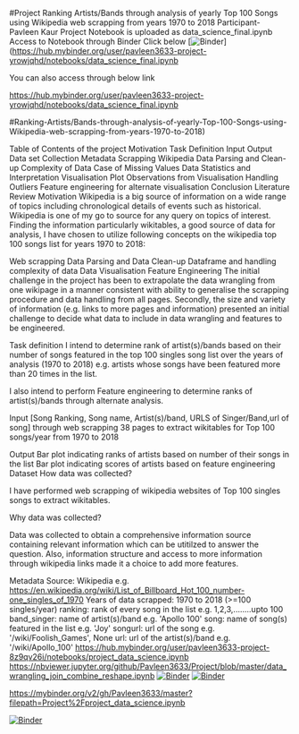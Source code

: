 #Project
Ranking Artists/Bands through analysis of yearly Top 100 Songs using Wikipedia web scrapping from years 1970 to 2018
Participant- Pavleen Kaur
Project Notebook is uploaded as data_science_final.ipynb
Access to Notebook through Binder
Click below
[![Binder](https://mybinder.org/badge_logo.svg)](https://hub.mybinder.org/user/pavleen3633-project-yrowjqhd/notebooks/data_science_final.ipynb

You can also access through below link

https://hub.mybinder.org/user/pavleen3633-project-yrowjqhd/notebooks/data_science_final.ipynb

#Ranking-Artists/Bands-through-analysis-of-yearly-Top-100-Songs-using-Wikipedia-web-scrapping-from-years-1970-to-2018)



Table of Contents of the project 
Motivation
Task Definition
Input
Output
Data set
Collection
Metadata
Scrapping Wikipedia
Data Parsing and Clean-up
Complexity of Data
Case of Missing Values
Data Statistics and Interpretation
Visualisation
Plot
Observations from Visualisation
Handling Outliers
Feature engineering for alternate visualisation
Conclusion
Literature Review
Motivation
Wikipedia is a big source of information on a wide range of topics including chronological details of events such as historical. Wikipedia is one of my go to source for any query on topics of interest. Finding the information particularly wikitables, a good source of data for analysis, I have chosen to utilize following concepts on the wikipedia top 100 songs list for years 1970 to 2018:

Web scrapping
Data Parsing and Data Clean-up
Dataframe and handling complexity of data
Data Visualisation
Feature Engineering
The initial challenge in the project has been to extrapolate the data wrangling from one wikipage in a manner consistent with ability to generalise the scrapping procedure and data handling from all pages. Secondly, the size and variety of information (e.g. links to more pages and information) presented an initial challenge to decide what data to include in data wrangling and features to be engineered.

Task definition
I intend to determine rank of artist(s)/bands based on their number of songs featured in the top 100 singles song list over the years of analysis (1970 to 2018) e.g. artists whose songs have been featured more than 20 times in the list.

I also intend to perform Feature engineering to determine ranks of artist(s)/bands through alternate analysis.

Input
[Song Ranking, Song name, Artist(s)/band, URLS of Singer/Band,url of song] through web scrapping 38 pages to extract wikitables for Top 100 songs/year from 1970 to 2018

Output
Bar plot indicating ranks of artists based on number of their songs in the list
Bar plot indicating scores of artists based on feature engineering
Dataset
How data was collected?

I have performed web scrapping of wikipedia websites of Top 100 singles songs to extract wikitables.

Why data was collected?

Data was collected to obtain a comprehensive information source containing relevant information which can be utitilzed to answer the question. Also, information structure and access to more information through wikipedia links made it a choice to add more features.

Metadata
Source: Wikipedia e.g. https://en.wikipedia.org/wiki/List_of_Billboard_Hot_100_number-one_singles_of_1970
Years of data scrapped: 1970 to 2018 (>=100 singles/year)
ranking: rank of every song in the list e.g. 1,2,3,........upto 100
band_singer: name of artist(s)/band e.g. 'Apollo 100'
song: name of song(s) featured in the list e.g. 'Joy'
songurl: url of the song e.g. '/wiki/Foolish_Games', None
url: url of the artist(s)/band e.g. '/wiki/Apollo_100'
https://hub.mybinder.org/user/pavleen3633-project-8z9qv26i/notebooks/project_data_science.ipynb
https://nbviewer.jupyter.org/github/Pavleen3633/Project/blob/master/data_wrangling_join_combine_reshape.ipynb
[![Binder](https://mybinder.org/badge_logo.svg)](https://hub.mybinder.org/user/pavleen3633-project-8z9qv26i/notebooks/project_data_science.ipynb)
[![Binder](https://mybinder.org/badge_logo.svg)](https://mybinder.org/v2/gh/Pavleen3633/Project/master?filepath=cs109a_hw1_solutions%20%283%29-Copy1.ipynb)

https://mybinder.org/v2/gh/Pavleen3633/master?filepath=Project%2Fproject_data_science.ipynb

[![Binder](https://mybinder.org/badge_logo.svg)](https://mybinder.org/v2/gh/Pavleen3633/master?filepath=Project%2Fproject_data_science.ipynb)





